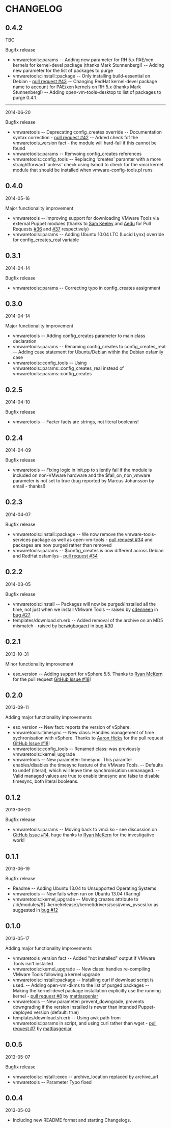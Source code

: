 CHANGELOG
=========

0.4.2
-----

TBC

Bugifx release

* vmwaretools::params           -- Adding new parameter for RH 5.x PAE/xen kernels for kernel-devel package (thanks Mark Stunnenberg!)
                                -- Adding new parameter for the list of packages to purge
* vmwaretools::install::package -- Only installing build-essential on Debian - [pull request #43](https://github.com/craigwatson/puppet-vmwaretools/pull/43)
                                -- Changing RedHat kernel-devel package name to account for PAE/xen kernels on RH 5.x (thanks Mark Stunnenberg!)
                                -- Adding open-vm-tools-desktop to list of packages to purge
0.4.1
-----

2014-06-20

Bugfix release

* vmwaretools                -- Deprecating config_creates override
                             -- Documentation syntax correction - [pull request #42](https://github.com/craigwatson/puppet-vmwaretools/pull/42)
                             -- Added check fof the vmwaretools_version fact - the module will hard-fail if this cannot be found
* vmwaretools::params        -- Remvoing config_creates references
* vmwaretools::config_tools  -- Replacing 'creates' paramter with a more straightforward 'unless' check using lsmod to check for the vmci kernel module that should be installed when vmware-config-tools.pl runs

0.4.0
-----

2014-05-16

Major functionality improvement

* vmwaretools         -- Improving support for downloading VMware Tools via external Puppet modules (thanks to [Sam Keeley](https://github.com/keeleysam) and [Aedu](https://github.com/Aedu) for Pull Requests [#36](https://github.com/craigwatson/puppet-vmwaretools/pull/36) and [#37](https://github.com/craigwatson/puppet-vmwaretools/pull/37) respectively)
* vmwaretools::params -- Adding Ubuntu 10.04 LTC (Lucid Lynx) override for config_creates_real variable

0.3.1
-----

2014-04-14

Bugfix release

* vmwaretools::params -- Correcting typo in config_creates assignment

0.3.0
-----

2014-04-14

Major functionality improvement

  * vmwaretools               -- Adding config_creates parameter to main class declaration
  * vmwaretools::params       -- Renaming config_creates to config_creates_real
                              -- Adding case statement for Ubuntu/Debian within the Debian osfamily case
  * vmwaretools::config_tools -- Using vmwaretools::params::config_creates_real instead of vmwaretools::params::config_creates

0.2.5
-----

2014-04-10

Bugfix release

  * vmwaretools -- Facter facts are strings, not literal booleans!

0.2.4
-----

2014-04-09

Bugfix release

  * vmwaretools -- Fixing logic in init.pp to silently fail if the module is included on non-VMware hardware and the $fail_on_non_vmware parameter is not set to true (bug reported by Marcus Johansson by email - thanks!)

0.2.3
-----

2014-04-07

Bugfix release

  * vmwaretools::install::package -- We now remove the vmware-tools-services package as well as open-vm-tools - [pull request #34](https://github.com/craigwatson/puppet-vmwaretools/pull/34) and packages are now purged rather than removed
  * vmwaretools::params           -- $config_creates is now different across Debian and RedHat osfamilys - [pull request #34](https://github.com/craigwatson/puppet-vmwaretools/pull/34)


0.2.2
-----

2014-03-05

Bugfix release

  * vmwaretools::install      -- Packages will now be purged/installed all the time, not just when we install VMware Tools -- raised by [cdenneen](https://github.com/cdenneen) in [bug #27](https://github.com/craigwatson/puppet-vmwaretools/issues/27)
  * templates/download.sh.erb -- Added removal of the archive on an MD5 mismatch - raised by [herwigbogaert](https://github.com/herwigbogaert) in [bug #30](https://github.com/craigwatson/puppet-vmwaretools/issues/30)


0.2.1
-----

2013-10-31

Minor functionality improvement

  * esx_version -- Adding support for vSphere 5.5. Thanks to [Ryan McKern](https://github.com/mckern) for the pull request [GitHub Issue #18](https://github.com/craigwatson/puppet-vmwaretools/pull/22)!

0.2.0
-----

2013-09-11

Adding major functionality improvements

  * esx_version               -- New fact: reports the version of vSphere.
  * vmwaretools::timesync     -- New class: Handles management of time sychronisation with vSphere. Thanks to [Aaron Hicks](https://github.com/Aethylred) for the pull request [GitHub Issue #18](https://github.com/craigwatson/puppet-vmwaretools/pull/18)!
  * vmwaretools::config_tools -- Renamed class: was previously vmwaretools::kernel_upgrade
  * vmwaretools               -- New parameter: timesync. This paramter enables/disables the timesync feature of the VMware Tools.
                              -- Defaults to undef (literal), which will leave time synchronisation unmanaged.
                              -- Valid managed values are true to enable timesync and false to disable timesync, both literal booleans.

0.1.2
-----

2013-06-20

Bugfix release

  * vmwaretools::params -- Moving back to vmci.ko - see discussion on [GitHub Issue #14](https://github.com/craigwatson/puppet-vmwaretools/pull/14), huge thanks to [Ryan McKern](https://github.com/mckern) for the investigative work!

0.1.1
-----

2013-06-19

Bugfix release

  * Readme                      -- Adding Ubuntu 13.04 to Unsupported Operating Systems
  * vmwaretools                 -- Now fails when run on Ubuntu 13.04 (Raring)
  * vmwaretools::kernel_upgrade -- Moving creates attribute to /lib/modules/${::kernelrelease}/kernel/drivers/scsi/vmw_pvscsi.ko as suggested in [bug #12](https://github.com/craigwatson/puppet-vmwaretools/issues/12)

0.1.0
-----

2013-05-17

Adding major functionality improvements

  * vmwaretools_version fact      -- Added "not installed" output if VMware Tools isn't installed
  * vmwaretools::kernel_upgrade   -- New class: handles re-compiling VMware Tools following a kernel upgrade
  * vmwaretools::install::package -- Installing curl if download script is used.
                                  -- Adding open-vm-dkms to the list of purged packages
                                  -- Making the kernel-devel package installation explicitly use the running kernel - [pull request #8](https://github.com/craigwatson/puppet-vmwaretools/pull/8) by [mattiasgeniar](https://github.com/mattiasgeniar)
  * vmwaretools                   -- New parameter: prevent_downgrade, prevents downgrading if the version installed is newer than intended Puppet-deployed version (default: true)
  * templates/download.sh.erb     -- Using awk path from vmwaretools::params in script, and using curl rather than wget - [pull request #7](https://github.com/craigwatson/puppet-vmwaretools/pull/7) by [mattiasgeniar](https://github.com/mattiasgeniar)

0.0.5
-----

2013-05-07

Bugfix release

  * vmwaretools::install::exec -- archive_location replaced by archive_url
  * vmwaretools                -- Parameter Typo fixed

0.0.4
-----

2013-05-03

  * Including new README format and starting Changelogs.
